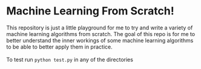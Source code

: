 # Machine Learning From Scratch!
This repository is just a little playground for me to try and write a variety of machine learning algorithms from scratch. The goal of this repo is for me to better understand the inner workings of some machine learning algorithms to be able to better apply them in practice.
<br />
<br />
To test run ```python test.py``` in any of the directories
